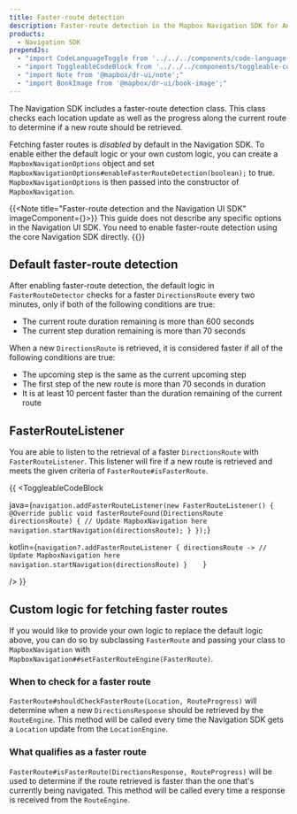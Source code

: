 ```yaml
---
title: Faster-route detection
description: Faster-route detection in the Mapbox Navigation SDK for Android. Read all about it in this official Mapbox documentation.
products:
  - Navigation SDK
prependJs:
  - "import CodeLanguageToggle from '../../../components/code-language-toggle';"
  - "import ToggleableCodeBlock from '../../../components/toggleable-code-block';"
  - "import Note from '@mapbox/dr-ui/note';"
  - "import BookImage from '@mapbox/dr-ui/book-image';"
---
```


The Navigation SDK includes a faster-route detection class. This class checks each location update as well as the progress along the current route to determine if a new route should be retrieved. 

Fetching faster routes is _disabled_ by default in the Navigation SDK. To enable either the default logic or your own custom logic, you can create a `MapboxNavigationOptions` object and set `MapboxNavigationOptions#enableFasterRouteDetection(boolean);` to true. `MapboxNavigationOptions` is then passed into the constructor of `MapboxNavigation`.

{{<Note title="Faster-route detection and the Navigation UI SDK" imageComponent={<BookImage size="60" />}>}}
This guide does not describe any specific options in the Navigation UI SDK. You need to enable faster-route detection using the core Navigation SDK directly.
{{</Note>}}

## Default faster-route detection

After enabling faster-route detection, the default logic in `FasterRouteDetector` checks for a faster `DirectionsRoute` every two minutes, only if both of the following conditions are true:

- The current route duration remaining is more than 600 seconds
- The current step duration remaining is more than 70 seconds

When a new `DirectionsRoute` is retrieved, it is considered faster if all of the following conditions are true:

- The upcoming step is the same as the current upcoming step
- The first step of the new route is more than 70 seconds in duration
- It is at least 10 percent faster than the duration remaining of the current route  

## FasterRouteListener

You are able to listen to the retrieval of a faster `DirectionsRoute` with `FasterRouteListener`. This listener will fire if a new route is retrieved and meets the given criteria of `FasterRoute#isFasterRoute`.

{{
<CodeLanguageToggle id="building-plugin" />
<ToggleableCodeBlock

java={`
navigation.addFasterRouteListener(new FasterRouteListener() {
  @Override
  public void fasterRouteFound(DirectionsRoute directionsRoute) {
    // Update MapboxNavigation here
    navigation.startNavigation(directionsRoute);
  }
});
`}

kotlin={`
navigation?.addFasterRouteListener { directionsRoute ->
// Update MapboxNavigation here
navigation.startNavigation(directionsRoute)
}    
`}

/>
}}

## Custom logic for fetching faster routes

If you would like to provide your own logic to replace the default logic above,
you can do so by subclassing `FasterRoute` and passing your class to `MapboxNavigation` with `MapboxNavigation##setFasterRouteEngine(FasterRoute)`.

### When to check for a faster route

`FasterRoute#shouldCheckFasterRoute(Location, RouteProgress)` will determine when a new `DirectionsResponse` should be retrieved by the `RouteEngine`. This method will be called every time the Navigation SDK gets a `Location` update from the `LocationEngine`.

### What qualifies as a faster route

`FasterRoute#isFasterRoute(DirectionsResponse, RouteProgress)` will be used to determine if the route retrieved is faster than the one that's currently being navigated. This method will be called every time a response is received from the `RouteEngine`.
